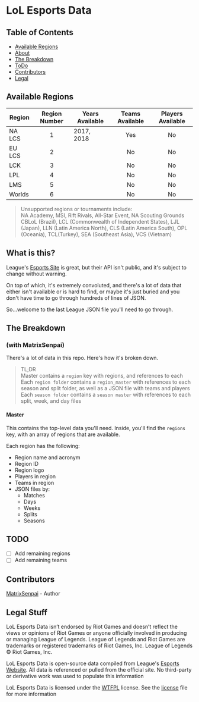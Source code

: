 # LoL Esports Data

## Table of Contents
- [Available Regions](#available-regions)
- [About](#what-is-this)
- [The Breakdown](#the-breakdown)
- [ToDo](#todo)
- [Contributors](#contributors)
- [Legal](#legal-stuff)

## Available Regions
| Region  | Region Number | Years Available  | Teams Available | Players Available |
|---------|:-------------:|----------------- |:---------------:|:-----------------:|
| NA LCS  | 1             | 2017, 2018       | Yes             | No                |
| EU LCS  | 2             |                  | No              | No                |
| LCK     | 3             |                  | No              | No                |
| LPL     | 4             |                  | No              | No                |
| LMS     | 5             |                  | No              | No                |
| Worlds  | 6             |                  | No              | No                |
> Unsupported regions or tournaments include:  
> NA Academy, MSI, Rift Rivals, All-Star Event, NA Scouting Grounds  
> CBLoL (Brazil), LCL (Commonwealth of Independent States), LJL (Japan),
> LLN (Latin America North), CLS (Latin America South), OPL (Oceania),
> TCL(Turkey), SEA (Southeast Asia), VCS (Vietnam)

## What is this?
League's [Esports Site](https://lolesports.com) is great, but their API isn't public,
and it's subject to change without warning.

On top of which, it's extremely convoluted, and there's a lot of data that either
isn't available or is hard to find, or maybe it's just buried and you don't have time
to go through hundreds of lines of JSON.

So...welcome to the last League JSON file you'll need to go through.

## The Breakdown
### (with MatrixSenpai)
There's a lot of data in this repo. Here's how it's broken down.
> TL;DR  
> Master contains a `region` key with regions, and references to each  
> Each `region folder` contains a `region_master` with references to each season
> and split folder, as well as a JSON file with teams and players  
> Each `season folder` contains a `season master` with references to each split,
> week, and day files

#### Master
This contains the top-level data you'll need. Inside, you'll find the `regions` key,
with an array of regions that are available.

Each region has the following:
- Region name and acronym
- Region ID
- Region logo
- Players in region
- Teams in region
- JSON files by:
  - Matches
  - Days
  - Weeks
  - Splits
  - Seasons


## TODO
- [ ] Add remaining regions
- [ ] Add remaining teams

## Contributors
[MatrixSenpai](https://github.com/matrixsenpai) - Author

## Legal Stuff
LoL Esports Data isn’t endorsed by Riot Games and doesn’t reflect the views or
opinions of Riot Games or anyone officially involved in producing or managing
League of Legends. League of Legends and Riot Games are trademarks or registered
trademarks of Riot Games, Inc. League of Legends © Riot Games, Inc.

LoL Esports Data is open-source data compiled from League's
[Esports Website](https://lolesports.com). All data is referenced or pulled from the
official site. No third-party or derivative work was used to populate this information

LoL Esports Data is licensed under the [WTFPL](http://www.wtfpl.net) license. See the
[license](./LICENSE.md) file for more information
